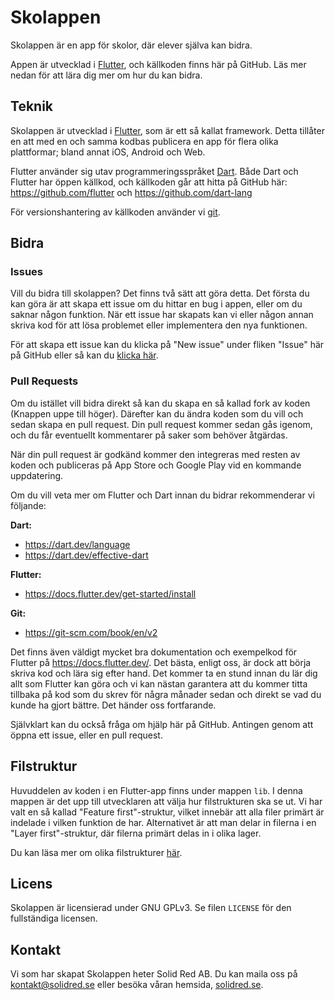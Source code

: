 # Skolappen

Skolappen är en app för skolor, där elever själva kan bidra.

Appen är utvecklad i [Flutter](https://flutter.dev/), och källkoden finns här på GitHub. Läs mer nedan för att lära dig mer om hur du kan bidra.

## Teknik

Skolappen är utvecklad i [Flutter](https://flutter.dev/), som är ett så kallat framework. Detta tillåter en att med en och samma kodbas publicera en app för flera olika plattformar; bland annat iOS, Android och Web.

Flutter använder sig utav programmeringsspråket [Dart](https://dart.dev/). Både Dart och Flutter har öppen källkod, och källkoden går att hitta på GitHub här: https://github.com/flutter och https://github.com/dart-lang

För versionshantering av källkoden använder vi [git](https://git-scm.com/).

## Bidra

### Issues

Vill du bidra till skolappen? Det finns två sätt att göra detta. Det första du kan göra är att skapa ett issue om du hittar en bug i appen, eller om du saknar någon funktion. När ett issue har skapats kan vi eller någon annan skriva kod för att lösa problemet eller implementera den nya funktionen.

För att skapa ett issue kan du klicka på "New issue" under fliken "Issue" här på GitHub eller så kan du [klicka här](https://github.com/solidredcompany/skolappen/issues/new).

### Pull Requests

Om du istället vill bidra direkt så kan du skapa en så kallad fork av koden (Knappen uppe till höger). Därefter kan du ändra koden som du vill och sedan skapa en pull request. Din pull request kommer sedan gås igenom, och du får eventuellt kommentarer på saker som behöver åtgärdas.

När din pull request är godkänd kommer den integreras med resten av koden och publiceras på App Store och Google Play vid en kommande uppdatering.

Om du vill veta mer om Flutter och Dart innan du bidrar rekommenderar vi följande:

**Dart:**
* https://dart.dev/language
* https://dart.dev/effective-dart

**Flutter:**
* https://docs.flutter.dev/get-started/install

**Git:**
* https://git-scm.com/book/en/v2

Det finns även väldigt mycket bra dokumentation och exempelkod för Flutter på https://docs.flutter.dev/. Det bästa, enligt oss, är dock att börja skriva kod och lära sig efter hand. Det kommer ta en stund innan du lär dig allt som Flutter kan göra och vi kan nästan garantera att du kommer titta tillbaka på kod som du skrev för några månader sedan och direkt se vad du kunde ha gjort bättre. Det händer oss fortfarande.

Självklart kan du också fråga om hjälp här på GitHub. Antingen genom att öppna ett issue, eller en pull request.

## Filstruktur

Huvuddelen av koden i en Flutter-app finns under mappen `lib`. I denna mappen är det upp till utvecklaren att välja hur filstrukturen ska se ut. Vi har valt en så kallad "Feature first"-struktur, vilket innebär att alla filer primärt är indelade i vilken funktion de har. Alternativet är att man delar in filerna i en "Layer first"-struktur, där filerna primärt delas in i olika lager.

Du kan läsa mer om olika filstrukturer [här](https://codewithandrea.com/articles/flutter-project-structure/).

## Licens

Skolappen är licensierad under GNU GPLv3. Se filen `LICENSE` för den fullständiga licensen.

## Kontakt

Vi som har skapat Skolappen heter Solid Red AB. Du kan maila oss på [kontakt@solidred.se](mailto:kontakt@solidred.se) eller besöka våran hemsida, [solidred.se](https://www.solidred.se).
